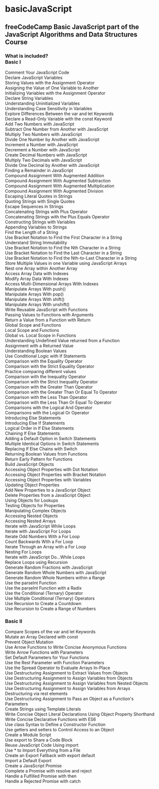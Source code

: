 # basicJavaScript
<h2> freeCodeCamp Basic JavaScript part of the  JavaScript Algorithms and Data Structures Course </h2>


<h3>What is included?<br> Basic I</h3>

Comment Your JavaScript Code <br>
Declare JavaScript Variables <br>
Storing Values with the Assignment Operator <br>
Assigning the Value of One Variable to Another <br>
Initializing Variables with the Assignment Operator <br>
Declare String Variables <br>
Understanding Uninitialized Variables <br> 
Understanding Case Sensitivity in Variables <br>
Explore Differences Between the var and let Keywords <br>
Declare a Read-Only Variable with the const Keyword <br>
Add Two Numbers with JavaScript <br>
Subtract One Number from Another with JavaScript <br>
Multiply Two Numbers with JavaScript <br>
Divide One Number by Another with JavaScript <br>
Increment a Number with JavaScript <br>
Decrement a Number with JavaScript <br>
Create Decimal Numbers with JavaScript <br>
Multiply Two Decimals with JavaScript <br>
Divide One Decimal by Another with JavaScript <br>
Finding a Remainder in JavaScript <br>
Compound Assignment With Augmented Addition <br>
Compound Assignment With Augmented Subtraction <br>
Compound Assignment With Augmented Multiplication <br>
Compound Assignment With Augmented Division <br>
Escaping Literal Quotes in Strings <br>
Quoting Strings with Single Quotes <br>
Escape Sequences in Strings <br>
Concatenating Strings with Plus Operator <br>
Concatenating Strings with the Plus Equals Operator <br>
Constructing Strings with Variables <br>
Appending Variables to Strings <br>
Find the Length of a String <br>
Use Bracket Notation to Find the First Character in a String <br>
Understand String Immutability <br>
Use Bracket Notation to Find the Nth Character in a String <br>
Use Bracket Notation to Find the Last Character in a String <br>
Use Bracket Notation to Find the Nth-to-Last Character in a String <br>
Store Multiple Values in one Variable using JavaScript Arrays <br>
Nest one Array within Another Array <br>
Access Array Data with Indexes <br>
Modify Array Data With Indexes <br>
Access Multi-Dimensional Arrays With Indexes <br>
Manipulate Arrays With push() <br>
Manipulate Arrays With pop() <br>
Manipulate Arrays With shift() <br>
Manipulate Arrays With unshift() <br>
Write Reusable JavaScript with Functions <br>
Passing Values to Functions with Arguments <br>
Return a Value from a Function with Return <br>
Global Scope and Functions <br>
Local Scope and Functions <br>
Global vs. Local Scope in Functions <br>
Understanding Undefined Value returned from a Function <br>
Assignment with a Returned Value <br>
Understanding Boolean Values <br>
Use Conditional Logic with If Statements <br>
Comparison with the Equality Operator <br>
Comparison with the Strict Equality Operator <br>
Practice comparing different values <br>
Comparison with the Inequality Operator <br>
Comparison with the Strict Inequality Operator <br>
Comparison with the Greater Than Operator <br>
Comparison with the Greater Than Or Equal To Operator <br>
Comparison with the Less Than Operator <br>
Comparison with the Less Than Or Equal To Operator <br>
Comparisons with the Logical And Operator <br>
Comparisons with the Logical Or Operator <br>
Introducing Else Statements <br>
Introducing Else If Statements <br>
Logical Order in If Else Statements <br>
Chaining If Else Statements <br>
Adding a Default Option in Switch Statements <br>
Multiple Identical Options in Switch Statements <br>
Replacing If Else Chains with Switch <br>
Returning Boolean Values from Functions <br>
Return Early Pattern for Functions <br>
Build JavaScript Objects <br>
Accessing Object Properties with Dot Notation <br>
Accessing Object Properties with Bracket Notation <br>
Accessing Object Properties with Variables <br>
Updating Object Properties <br>
Add New Properties to a JavaScript Object <br>
Delete Properties from a JavaScript Object <br>
Using Objects for Lookups <br>
Testing Objects for Properties <br>
Manipulating Complex Objects <br>
Accessing Nested Objects <br>
Accessing Nested Arrays <br>
Iterate with JavaScript While Loops <br>
Iterate with JavaScript For Loops <br>
Iterate Odd Numbers With a For Loop <br>
Count Backwards With a For Loop <br>
Iterate Through an Array with a For Loop <br>
Nesting For Loops <br>
Iterate with JavaScript Do...While Loops <br>
Replace Loops using Recursion <br>
Generate Random Fractions with JavaScript <br>
Generate Random Whole Numbers with JavaScript <br>
Generate Random Whole Numbers within a Range <br>
Use the parseInt Function <br>
Use the parseInt Function with a Radix <br>
Use the Conditional (Ternary) Operator <br>
Use Multiple Conditional (Ternary) Operators <br>
Use Recursion to Create a Countdown <br>
Use Recursion to Create a Range of Numbers <br>

<h3>Basic II</h3>

Compare Scopes of the var and let Keywords <br>
Mutate an Array Declared with const <br>
Prevent Object Mutation <br>
Use Arrow Functions to Write Concise Anonymous Functions <br>
Write Arrow Functions with Parameters <br>
Set Default Parameters for Your Functions <br>
Use the Rest Parameter with Function Parameters <br>
Use the Spread Operator to Evaluate Arrays In-Place <br>
Use Destructuring Assignment to Extract Values from Objects <br>
Use Destructuring Assignment to Assign Variables from Objects <br>
Use Destructuring Assignment to Assign Variables from Nested Objects <br>
Use Destructuring Assignment to Assign Variables from Arrays <br>
Destructuring via rest elements <br>
Use Destructuring Assignment to Pass an Object as a Function's Parameters <br>
Create Strings using Template Literals <br>
Write Concise Object Literal Declarations Using Object Property Shorthand <br>
Write Concise Declarative Functions with ES6 <br>
Use class Syntax to Define a Constructor Function <br>
Use getters and setters to Control Access to an Object <br>
Create a Module Script <br>
Use export to Share a Code Block <br>
Reuse JavaScript Code Using import <br>
Use * to Import Everything from a File <br>
Create an Export Fallback with export default <br>
Import a Default Export <br>
Create a JavaScript Promise <br>
Complete a Promise with resolve and reject <br>
Handle a Fulfilled Promise with then <br>
Handle a Rejected Promise with catch <br>

